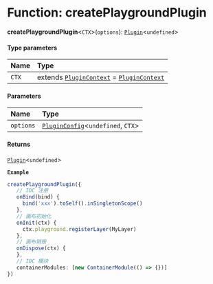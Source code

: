 # Function: createPlaygroundPlugin

**createPlaygroundPlugin**<`CTX`>(`options`): [`Plugin`](/en/auto-docs/editor/variables/Plugin-1.md)<`undefined`>

#### Type parameters

| Name | Type |
| :------ | :------ |
| `CTX` | extends [`PluginContext`](/en/auto-docs/editor/variables/PluginContext-1.md) = [`PluginContext`](/en/auto-docs/editor/variables/PluginContext-1.md) |

#### Parameters

| Name | Type |
| :------ | :------ |
| `options` | [`PluginConfig`](/en/auto-docs/editor/interfaces/PluginConfig.md)<`undefined`, `CTX`> |

#### Returns

[`Plugin`](/en/auto-docs/editor/variables/Plugin-1.md)<`undefined`>

**`Example`**

```ts
createPlaygroundPlugin({
   // IOC 注册
   onBind(bind) {
     bind('xxx').toSelf().inSingletonScope()
   },
   // 画布初始化
   onInit(ctx) {
     ctx.playground.registerLayer(MyLayer)
   },
   // 画布销毁
   onDispose(ctx) {
   },
   // IOC 模块
   containerModules: [new ContainerModule(() => {})]
})
```
